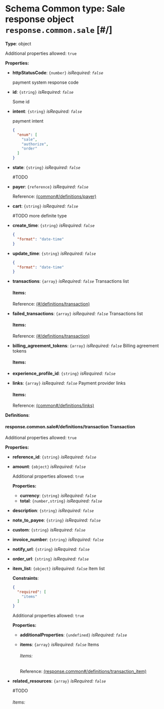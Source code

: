 # Schema Common type: Sale response object `response.common.sale`  [#/]


**Type**: object





Additional properties allowed: `true`


**Properties:**


 - **httpStatusCode**: `{number}` *isRequired: `false`* 
    
    payment system response code
    
 - **id**: `{string}` *isRequired: `false`* 
    
    Some id
    
 - **intent**: `{string}` *isRequired: `false`* 
    
    payment intent
    
    ```json
    {
      "enum": [
        "sale",
        "authorize",
        "order"
      ]
    }
    ```
    
 - **state**: `{string}` *isRequired: `false`* 
    
    #TODO
    
 - **payer**: `{reference}` *isRequired: `false`* 
    
    Reference: <a href="common.md#/definitions/payer">  (common#/definitions/payer)</a>
    
 - **cart**: `{string}` *isRequired: `false`* 
    
    #TODO more definite type
    
 - **create_time**: `{string}` *isRequired: `false`* 
    ```json
    {
      "format": "date-time"
    }
    ```
    
 - **update_time**: `{string}` *isRequired: `false`* 
    ```json
    {
      "format": "date-time"
    }
    ```
    
 - **transactions**: `{array}` *isRequired: `false`* Transactions list
    
    <a name="/properties/transactions"/>
    
    
    
    
    #### Items:
    
    
    Reference: <a href="#/definitions/transaction">  (#/definitions/transaction)</a>
    
 - **failed_transactions**: `{array}` *isRequired: `false`* Transactions list
    
    <a name="/properties/failed_transactions"/>
    
    
    
    
    #### Items:
    
    
    Reference: <a href="#/definitions/transaction">  (#/definitions/transaction)</a>
    
 - **billing_agreement_tokens**: `{array}` *isRequired: `false`* Billing agreement tokens
    
    <a name="/properties/billing_agreement_tokens"/>
    
    
    
    
    #### Items:
    
 - **experience_profile_id**: `{string}` *isRequired: `false`* 
 - **links**: `{array}` *isRequired: `false`* Payment provider links
    
    <a name="/properties/links"/>
    
    
    
    
    #### Items:
    
    
    Reference: <a href="common.md#/definitions/links">  (common#/definitions/links)</a>
    


**Definitions**:

#### response.common.sale#/definitions/transaction Transaction





<a name="/definitions/transaction"/>





Additional properties allowed: `true`


**Properties:**


 - **reference_id**: `{string}` *isRequired: `false`* 
 - **amount**: `{object}` *isRequired: `false`* 
    
    <a name="/definitions/transaction/properties/amount"/>
    
    
    
    
    
    Additional properties allowed: `true`
    
    
    **Properties:**
    
    
     - **currency**: `{string}` *isRequired: `false`* 
     - **total**: `{number,string}` *isRequired: `false`* 
    
 - **description**: `{string}` *isRequired: `false`* 
 - **note_to_payee**: `{string}` *isRequired: `false`* 
 - **custom**: `{string}` *isRequired: `false`* 
 - **invoice_number**: `{string}` *isRequired: `false`* 
 - **notify_url**: `{string}` *isRequired: `false`* 
 - **order_url**: `{string}` *isRequired: `false`* 
 - **item_list**: `{object}` *isRequired: `false`* Item list
    
    <a name="/definitions/transaction/properties/item_list"/>
    
    
    
    
    
    **Constraints**:
    
    ```json
    {
      "required": [
        "items"
      ]
    }
    ```
    
    
    Additional properties allowed: `true`
    
    
    **Properties:**
    
    
     - **additionalProperties**: `{undefined}` *isRequired: `false`* 
     - **items**: `{array}` *isRequired: `false`* Items
        
        <a name="/definitions/transaction/properties/item_list/properties/items"/>
        
        
        
        
        ###### Items:
        
        
        Reference: <a href="response.common.md#/definitions/transaction_item">  (response.common#/definitions/transaction_item)</a>
        
    
 - **related_resources**: `{array}` *isRequired: `false`* 
    
    <a name="/definitions/transaction/properties/related_resources"/>
    
    
    #TODO
    
    ###### Items:
    
